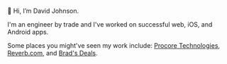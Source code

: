 👋 Hi, I’m David Johnson.

I'm an engineer by trade and I've worked on successful web, iOS, and Android apps.

Some places you might've seen my work include: [Procore Technologies](https://www.procore.com), [Reverb.com](https://reverb.com), and [Brad's Deals](https://bradsdeals.com).
